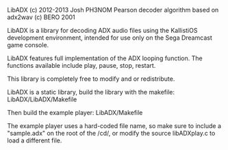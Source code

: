 LibADX (c) 2012-2013 Josh PH3NOM Pearson
decoder algorithm based on adx2wav (c) BERO 2001

LibADX is a library for decoding ADX audio files using the
KallistiOS development environment, intended for use only
on the Sega Dreamcast game console.

LibADX features full implementation of the ADX looping function.
The functions available include play, pause, stop, restart.

This library is completely free to modify and or redistribute.

LibADX is a static library, build the library with the makefile:
LibADX/LibADX/Makefile

Then build the example player:
LibADX/Makefile

The example player uses a hard-coded file name, so make sure
to include a "sample.adx" on the root of the /cd/, or modify
the source libADXplay.c to load a different file.
